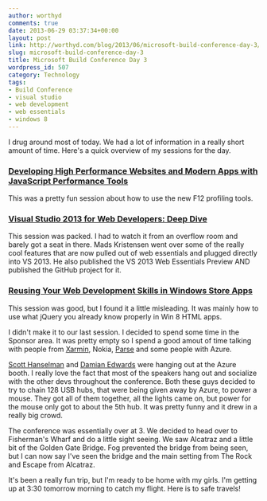 ```yaml
---
author: worthyd
comments: true
date: 2013-06-29 03:37:34+00:00
layout: post
link: http://worthyd.com/blog/2013/06/microsoft-build-conference-day-3/
slug: microsoft-build-conference-day-3
title: Microsoft Build Conference Day 3
wordpress_id: 507
category: Technology
tags:
- Build Conference
- visual studio
- web development
- web essentials
- windows 8
---
```


I drug around most of today.  We had a lot of information in a really short amount of time.  Here's a quick overview of my sessions for the day.



### [Developing High Performance Websites and Modern Apps with JavaScript Performance Tools](http://channel9.msdn.com/Events/Build/2013/3-316)

This was a pretty fun session about how to use the new F12 profiling tools.



### [Visual Studio 2013 for Web Developers: Deep Dive](http://channel9.msdn.com/Events/Build/2013/3-503)

This session was packed.  I had to watch it from an overflow room and barely got a seat in there.  Mads Kristensen went over some of the really cool features that are now pulled out of web essentials and plugged directly into VS 2013.  He also published the VS 2013 Web Essentials Preview AND published the GitHub project for it.



### [Reusing Your Web Development Skills in Windows Store Apps](http://channel9.msdn.com/Events/Build/2013/3-503)

This session was good, but I found it a little misleading. It was mainly how to use what jQuery you already know properly in Win 8 HTML apps. 

I didn't make it to our last session. I decided to spend some time in the Sponsor area. It was pretty empty so I spend a good amout of time talking with people from [Xarmin](http://xamarin.com/), Nokia, [Parse](https://www.parse.com/) and some people with Azure.

[Scott Hanselman](http://www.hanselman.com/) and [Damian Edwards](http://damianedwards.wordpress.com/) were hanging out at the Azure booth.  I really love the fact that most of the speakers hang out and socialize with the other devs throughout the conference.  Both these guys decided to try to chain 128 USB hubs, that were being given away by Azure, to power a mouse.  They got all of them together, all the lights came on, but power for the mouse only got to about the 5th hub.  It was pretty funny and it drew in a really big crowd.

The conference was essentially over at 3. We decided to head over to Fisherman's Wharf and do a little sight seeing.  We saw Alcatraz and a little bit of the Golden Gate Bridge. Fog prevented the bridge from being seen, but I can now say I've seen the bridge and the main setting from The Rock and Escape from Alcatraz. 

It's been a really fun trip, but I'm ready to be home with my girls.  I'm getting up at 3:30 tomorrow morning to catch my flight.  Here is to safe travels!
